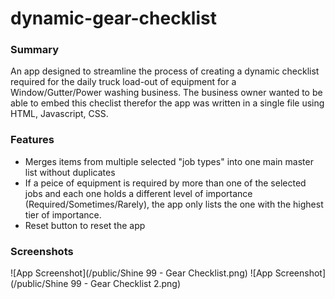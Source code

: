 # dynamic-gear-checklist

### Summary

An app designed to streamline the process of creating a dynamic checklist required for the daily truck load-out of equipment for a Window/Gutter/Power washing business. The business owner wanted to be able to embed this checlist therefor the app was written in a single file using HTML, Javascript, CSS.

### Features

- Merges items from multiple selected "job types" into one main master list without duplicates
- If a peice of equipment is required by more than one of the selected jobs and each one holds a different level of importance (Required/Sometimes/Rarely), the app only lists the one with the highest tier of importance.
- Reset button to reset the app

### Screenshots

![App Screenshot](/public/Shine 99 - Gear Checklist.png)
![App Screenshot](/public/Shine 99 - Gear Checklist 2.png)
